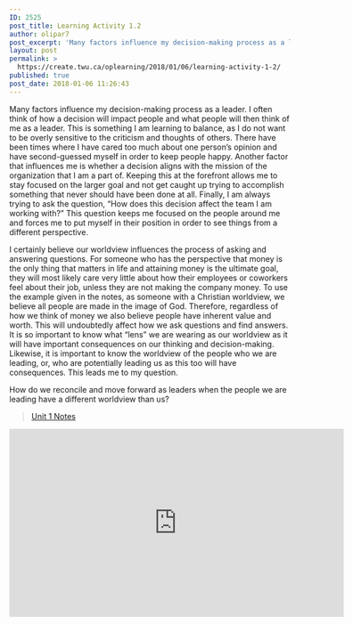 ```yaml
---
ID: 2525
post_title: Learning Activity 1.2
author: olipar7
post_excerpt: 'Many factors influence my decision-making process as a leader. I often think of how a decision will impact people and what people will then think of me as a leader. This is something I am learning to balance, as I... <a href="https://create.twu.ca/oplearning/2018/01/06/learning-activity-1-2/"> Continue Reading &rarr;</a>'
layout: post
permalink: >
  https://create.twu.ca/oplearning/2018/01/06/learning-activity-1-2/
published: true
post_date: 2018-01-06 11:26:43
---
```

<p>Many factors influence my decision-making process as a leader. I often think of how a decision will impact people and what people will then think of me as a leader. This is something I am learning to balance, as I do not want to be overly sensitive to the criticism and thoughts of others. There have been times where I have cared too much about one person&#8217;s opinion and have second-guessed myself in order to keep people happy. Another factor that influences me is whether a decision aligns with the mission of the organization that I am a part of. Keeping this at the forefront allows me to stay focused on the larger goal and not get caught up trying to accomplish something that never should have been done at all. Finally, I am always trying to ask the question, &#8220;How does this decision affect the team I am working with?&#8221; This question keeps me focused on the people around me and forces me to put myself in their position in order to see things from a different perspective.</p>
<p>I certainly believe our worldview influences the process of asking and answering questions. For someone who has the perspective that money is the only thing that matters in life and attaining money is the ultimate goal, they will most likely care very little about how their employees or coworkers feel about their job, unless they are not making the company money. To use the example given in the notes, as someone with a Christian worldview, we believe all people are made in the image of God. Therefore, regardless of how we think of money we also believe people have inherent value and worth. This will undoubtedly affect how we ask questions and find answers. It is so important to know what &#8220;lens&#8221; we are wearing as our worldview as it will have important consequences on our thinking and decision-making. Likewise, it is important to know the worldview of the people who we are leading, or, who are potentially leading us as this too will have consequences. This leads me to my question.</p>
<p>How do we reconcile and move forward as leaders when the people we are leading have a different worldview than us?</p>
<blockquote class="wp-embedded-content" data-secret="TQxgQSoNOz"><p><a href="https://create.twu.ca/ldrs591-sp18/unit-1-notes/">Unit 1 Notes</a></p></blockquote>
<p><iframe class="wp-embedded-content" sandbox="allow-scripts" security="restricted" src="https://create.twu.ca/ldrs591-sp18/unit-1-notes/embed/#?secret=TQxgQSoNOz" data-secret="TQxgQSoNOz" width="600" height="338" title="&#8220;Unit 1 Notes&#8221; &#8212; Leadership 591: Scholarly Inquiry" frameborder="0" marginwidth="0" marginheight="0" scrolling="no"></iframe></p>